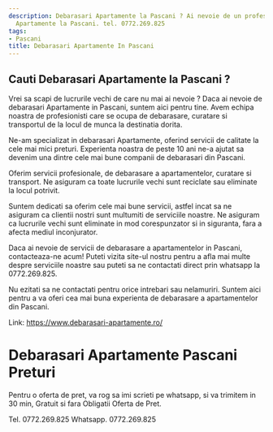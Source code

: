 ```yaml
---
description: Debarasari Apartamente la Pascani ? Ai nevoie de un profesionist in Debarasari
  Apartamente la Pascani. tel. 0772.269.825
tags:
- Pascani
title: Debarasari Apartamente In Pascani
---
```



## Cauti Debarasari Apartamente la Pascani ?

Vrei sa scapi de lucrurile vechi de care nu mai ai nevoie ? Daca ai nevoie de debarasari Apartamente in Pascani, suntem aici pentru tine. Avem echipa noastra de profesionisti care se ocupa de debarasare, curatare si transportul de la locul de munca la destinatia dorita. 

Ne-am specializat in debarasari Apartamente, oferind servicii de calitate la cele mai mici preturi. Experienta noastra de peste 10 ani ne-a ajutat sa devenim una dintre cele mai bune companii de debarasari din Pascani. 

Oferim servicii profesionale, de debarasare a apartamentelor, curatare si transport. Ne asiguram ca toate lucrurile vechi sunt reciclate sau eliminate la locul potrivit. 

Suntem dedicati sa oferim cele mai bune servicii, astfel incat sa ne asiguram ca clientii nostri sunt multumiti de serviciile noastre. Ne asiguram ca lucrurile vechi sunt eliminate in mod corespunzator si in siguranta, fara a afecta mediul inconjurator.

Daca ai nevoie de servicii de debarasare a apartamentelor in Pascani, contacteaza-ne acum! Puteti vizita site-ul nostru pentru a afla mai multe despre serviciile noastre sau puteti sa ne contactati direct prin whatsapp la 0772.269.825. 

Nu ezitati sa ne contactati pentru orice intrebari sau nelamuriri. Suntem aici pentru a va oferi cea mai buna experienta de debarasare a apartamentelor din Pascani. 

Link: https://www.debarasari-apartamente.ro/

# Debarasari Apartamente Pascani Preturi
Pentru o oferta de pret, va rog sa imi scrieti pe whatsapp, si va trimitem in 30 min, Gratuit si fara Obligatii Oferta de Pret.

Tel. 0772.269.825
Whatsapp. 0772.269.825
